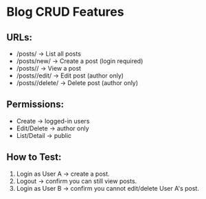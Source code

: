# Blog CRUD Features

## URLs:
- /posts/ → List all posts
- /posts/new/ → Create a post (login required)
- /posts/<id>/ → View a post
- /posts/<id>/edit/ → Edit post (author only)
- /posts/<id>/delete/ → Delete post (author only)

## Permissions:
- Create → logged-in users
- Edit/Delete → author only
- List/Detail → public

## How to Test:
1. Login as User A → create a post.
2. Logout → confirm you can still view posts.
3. Login as User B → confirm you cannot edit/delete User A's post.

